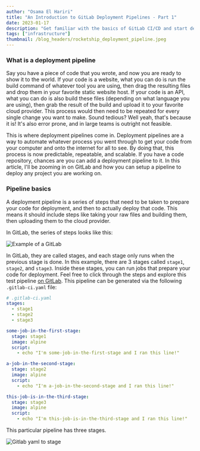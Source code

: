 ```yaml
---
author: "Osama El Hariri"
title: "An Introduction to GitLab Deployment Pipelines - Part 1"
date: 2023-01-17
description: "Get familiar with the basics of GitLab CI/CD and start deploying your projects like the pros"
tags: ["infrastructure"]
thumbnail: /blog_headers/rocketship_deployment_pipeline.jpeg
---
```


### What is a deployment pipeline

Say you have a piece of code that you wrote, and now you are ready to show it to the world. If your code is a website, what you can do is run the build command of whatever tool you are using, then drag the resulting files and drop them in your favorite static website host. If your code is an API, what you can do is also build these files (depending on what language you are using), then grab the result of the build and upload it to your favorite cloud provider. This process would then need to be repeated for every single change you want to make. Sound tedious? Well yeah, that's because it is! It's also error prone, and in large teams is outright not feasible.

This is where deployment pipelines come in. Deployment pipelines are a way to automate whatever process you went through to get your code from your computer and onto the internet for all to see. By doing that, this process is now predictable, repeatable, and scalable. If you have a code repository, chances are you can add a deployment pipeline to it. In this article, I'll be zooming in on GitLab and how you can setup a pipeline to deploy any project you are working on.

### Pipeline basics

A deployment pipeline is a series of steps that need to be taken to prepare your code for deployment, and then to actually deploy that code. This means it should include steps like taking your raw files and building them, then uploading them to the cloud provider.

In GitLab, the series of steps looks like this:

![Example of a GitLab](/images/gitlab_pipelines_intro/gitlab-pipeline-example.png)

In GitLab, they are called stages, and each stage only runs when the previous stage is done. In this example, there are 3 stages called `stage1`, `stage2`, and `stage3`. Inside these stages, you can run jobs that prepare your code for deployment. Feel free to click through the steps and explore this test pipeline [on GitLab](https://gitlab.com/OsamaElHariri/greatest-social-network-of-all-time/-/pipelines/751195397). This pipeline can be generated via the following `.gitlab-ci.yaml` file:

```yaml
# .gitlab-ci.yaml
stages:
  - stage1
  - stage2
  - stage3

some-job-in-the-first-stage:
  stage: stage1
  image: alpine
  script:
    - echo "I'm some-job-in-the-first-stage and I ran this line!"

a-job-in-the-second-stage:
  stage: stage2
  image: alpine
  script:
    - echo "I'm a-job-in-the-second-stage and I ran this line!"

this-job-is-in-the-third-stage:
  stage: stage3
  image: alpine
  script:
    - echo "I'm this-job-is-in-the-third-stage and I ran this line!"
```


This particular pipeline has three stages.

![Gitlab yaml to stage](/images/gitlab_pipelines_intro/gitlab-yaml-pipeline-to-stage.png)


